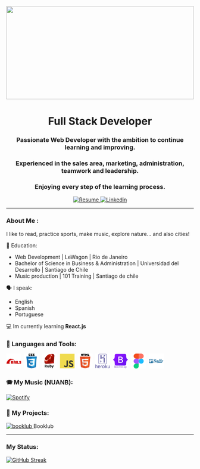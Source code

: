 <div id="header" align="center">
     <img src="https://media.giphy.com/media/26tP7vexsaMrS4UpO/giphy.gif" width="100%" height="250"/>
     <h1 align="center"> Full Stack Developer </h1> 
     <h3 align="center"> Passionate Web Developer with the ambition to continue learning and improving.</h3>
     <h3 align="center"> Experienced in the sales area, marketing, administration, teamwork and leadership.</h3> 
     <h3 align="center"> Enjoying every step of the learning process.</h3>
     </h3>
 </div>
 
  <div id="badges" align="center">
      <a href="https://resume.io/r/ztmTH35uj">
        <img src="https://img.shields.io/badge/CV-Juan%20Bezanilla-lightgrey" 
             alt="Resume" />
      </a>
      <a href="https://www.linkedin.com/in/juan-jos%C3%A9-bezanilla-za%C3%B1artu-7241a7168/?locale=en_US">
        <img src="https://img.shields.io/badge/Linkedin-Juan%20Bezanilla-blue" 
             alt="Linkedin" />
      </a>
 </div>
 
 ---
 ### About Me :
 
 I like to read, practice sports, make music, explore nature...    and also cities!
 
 📘  Education:
 - Web Development | LeWagon | Rio de Janeiro
 - Bachelor of Science in Business & Administration | Universidad del Desarrollo | Santiago de Chile
 - Music production | 101 Training | Santiago de chile
 
 🗣  I speak:
 - English
 - Spanish
 - Portuguese
  
  💻  Im currently learning **React.js**
  
  
  
 <div align="left">
  <h3> 🔧 Languages and Tools: </h3>
  <img src="https://github.com/devicons/devicon/blob/master/icons/rails/rails-plain-wordmark.svg" title= "Ruby-on-rails" alt="Rails" widht="40" height="40"/>&nbsp;
         <img src="https://github.com/devicons/devicon/blob/master/icons/css3/css3-original-wordmark.svg" title= "Css" alt="Css" widht="40" height="40"/>&nbsp;
    <img src="https://github.com/devicons/devicon/blob/master/icons/ruby/ruby-original-wordmark.svg" title= "Ruby" alt="Ruby" widht="40" height="40"/>&nbsp;
    <img src="https://github.com/devicons/devicon/blob/master/icons/javascript/javascript-original.svg" title= "js" alt="js" widht="40" height="40"/>&nbsp;
    <img src="https://github.com/devicons/devicon/blob/master/icons/html5/html5-original-wordmark.svg" title= "Html" alt="Html" widht="40" height="40"/>&nbsp;
  <img src="https://github.com/devicons/devicon/blob/master/icons/heroku/heroku-original-wordmark.svg" title= "Heroku" alt="Heroku" widht="40" height="40"/>&nbsp;
    <img src="https://github.com/devicons/devicon/blob/master/icons/bootstrap/bootstrap-original-wordmark.svg" title= "Bootstrap" alt="Bootstrap" widht="40" height="40"/>&nbsp;
    <img src="https://github.com/devicons/devicon/blob/master/icons/figma/figma-original.svg" title= "Figma" alt="Figma" widht="40" height="40"/>&nbsp;
    <img src="https://github.com/devicons/devicon/blob/master/icons/trello/trello-plain-wordmark.svg" title= "Trello" alt="Trello" widht="40" height="40"/>&nbsp;
    
 </div>
 
 <h3> 🪗 My Music (NUANB): </h3>
 <div>
       <a href="https://open.spotify.com/artist/6xPCOvSCy26E0IJ6GtYjaE">
        <img src="https://play-lh.googleusercontent.com/P2VMEenhpIsubG2oWbvuLGrs0GyyzLiDosGTg8bi8htRXg9Uf0eUtHiUjC28p1jgHzo=w480-h960-rw" 
             alt="Spotify" widht="40" height="40" />
      </a>
 </div>
 
  <h3> 🚀 My Projects: </h3>
  
   <div>
       <a href="http://www.thebooklub.com/">
        <img src="https://www3.gobiernodecanarias.org/medusa/mediateca/ecoescuela/wp-content/uploads/sites/2/2013/11/11-Libro.png" 
             alt="booklub" widht="40" height="40" />
      </a>
      Booklub
 </div>
 
 ---
 
 ### My Status:
 
 [![GitHub Streak](http://github-readme-streak-stats.herokuapp.com?user=Jubeza&theme=dark)](https://git.io/streak-stats)
 

<!--
**JUBEZA/JUBEZA** is a ✨ _special_ ✨ repository because its `README.md` (this file) appears on your GitHub profile.

Here are some ideas to get you started:

- 🔭 I’m currently working on ...
- 🌱 I’m currently learning ...
- 👯 I’m looking to collaborate on ...
- 🤔 I’m looking for help with ...
- 💬 Ask me about 
- 📫 How to reach me: 
- ⚡ Fun fact: 
-->
